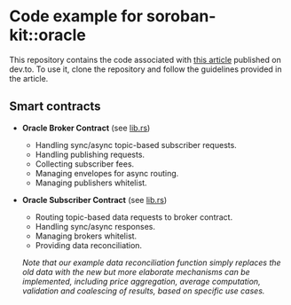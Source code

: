 
# Code example for soroban-kit::oracle


This repository contains the code associated with [this article](https://dev.to/kyung_jin/oracles-with-soroban-smart-contracts-a-practical-and-flexible-on-chain-framework-f3g) published on dev.to. To use it, clone the repository and follow the guidelines provided in the article.

## Smart contracts

- **Oracle Broker Contract** (see [lib.rs](https://github.com/FredericRezeau/soroban-oracle-example/blob/master/crates/broker/src/lib.rs))
  - Handling sync/async topic-based subscriber requests.
  - Handling publishing requests.
  - Collecting subscriber fees.
  - Managing envelopes for async routing.
  - Managing publishers whitelist.

- **Oracle Subscriber Contract** (see [lib.rs](https://github.com/FredericRezeau/soroban-oracle-example/blob/master/crates/subscriber/src/lib.rs))
  - Routing topic-based data requests to broker contract.
  - Handling sync/async responses.
  - Managing brokers whitelist.
  - Providing data reconciliation.

  _Note that our example data reconciliation function simply replaces the old data with the new but more elaborate mechanisms can be implemented, including price aggregation, average computation, validation and coalescing of results, based on specific use cases._